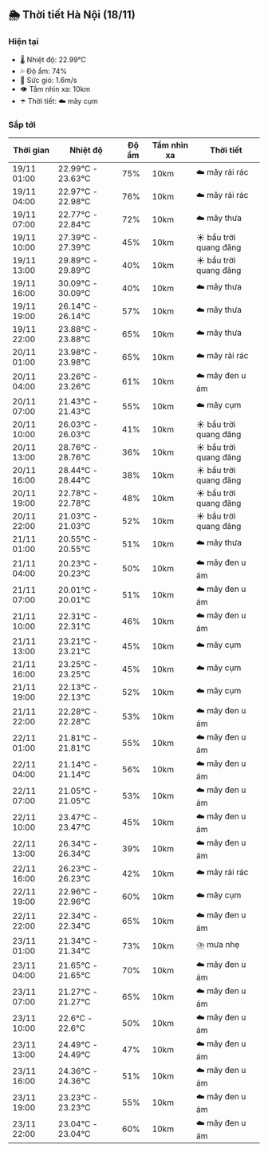 ## 🌦️ Thời tiết Hà Nội (18/11)

### Hiện tại

- 🌡️ Nhiệt độ: 22.99℃
- 💦 Độ ẩm: 74%
- 💨 Sức gió: 1.6m/s
- 👁️ Tầm nhìn xa: 10km
- ☂️ Thời tiết: ☁️ mây cụm

### Sắp tới

| Thời gian | Nhiệt độ | Độ ẩm | Tầm nhìn xa | Thời tiết |
| --- | --- | --- | --- | --- |
| 19/11 01:00 | 22.99℃ - 23.63℃ | 75% | 10km | ☁️ mây rải rác |
| 19/11 04:00 | 22.97℃ - 22.98℃ | 76% | 10km | ☁️ mây rải rác |
| 19/11 07:00 | 22.77℃ - 22.84℃ | 72% | 10km | ☁️ mây thưa |
| 19/11 10:00 | 27.39℃ - 27.39℃ | 45% | 10km | ☀️ bầu trời quang đãng |
| 19/11 13:00 | 29.89℃ - 29.89℃ | 40% | 10km | ☀️ bầu trời quang đãng |
| 19/11 16:00 | 30.09℃ - 30.09℃ | 40% | 10km | ☁️ mây thưa |
| 19/11 19:00 | 26.14℃ - 26.14℃ | 57% | 10km | ☁️ mây thưa |
| 19/11 22:00 | 23.88℃ - 23.88℃ | 65% | 10km | ☁️ mây thưa |
| 20/11 01:00 | 23.98℃ - 23.98℃ | 65% | 10km | ☁️ mây rải rác |
| 20/11 04:00 | 23.26℃ - 23.26℃ | 61% | 10km | ☁️ mây đen u ám |
| 20/11 07:00 | 21.43℃ - 21.43℃ | 55% | 10km | ☁️ mây cụm |
| 20/11 10:00 | 26.03℃ - 26.03℃ | 41% | 10km | ☀️ bầu trời quang đãng |
| 20/11 13:00 | 28.76℃ - 28.76℃ | 36% | 10km | ☀️ bầu trời quang đãng |
| 20/11 16:00 | 28.44℃ - 28.44℃ | 38% | 10km | ☀️ bầu trời quang đãng |
| 20/11 19:00 | 22.78℃ - 22.78℃ | 48% | 10km | ☀️ bầu trời quang đãng |
| 20/11 22:00 | 21.03℃ - 21.03℃ | 52% | 10km | ☀️ bầu trời quang đãng |
| 21/11 01:00 | 20.55℃ - 20.55℃ | 51% | 10km | ☁️ mây thưa |
| 21/11 04:00 | 20.23℃ - 20.23℃ | 50% | 10km | ☁️ mây đen u ám |
| 21/11 07:00 | 20.01℃ - 20.01℃ | 51% | 10km | ☁️ mây đen u ám |
| 21/11 10:00 | 22.31℃ - 22.31℃ | 46% | 10km | ☁️ mây đen u ám |
| 21/11 13:00 | 23.21℃ - 23.21℃ | 45% | 10km | ☁️ mây cụm |
| 21/11 16:00 | 23.25℃ - 23.25℃ | 45% | 10km | ☁️ mây cụm |
| 21/11 19:00 | 22.13℃ - 22.13℃ | 52% | 10km | ☁️ mây cụm |
| 21/11 22:00 | 22.28℃ - 22.28℃ | 53% | 10km | ☁️ mây đen u ám |
| 22/11 01:00 | 21.81℃ - 21.81℃ | 55% | 10km | ☁️ mây đen u ám |
| 22/11 04:00 | 21.14℃ - 21.14℃ | 56% | 10km | ☁️ mây đen u ám |
| 22/11 07:00 | 21.05℃ - 21.05℃ | 53% | 10km | ☁️ mây đen u ám |
| 22/11 10:00 | 23.47℃ - 23.47℃ | 45% | 10km | ☁️ mây đen u ám |
| 22/11 13:00 | 26.34℃ - 26.34℃ | 39% | 10km | ☁️ mây đen u ám |
| 22/11 16:00 | 26.23℃ - 26.23℃ | 42% | 10km | ☁️ mây rải rác |
| 22/11 19:00 | 22.96℃ - 22.96℃ | 60% | 10km | ☁️ mây cụm |
| 22/11 22:00 | 22.34℃ - 22.34℃ | 65% | 10km | ☁️ mây đen u ám |
| 23/11 01:00 | 21.34℃ - 21.34℃ | 73% | 10km | ⛈️ mưa nhẹ |
| 23/11 04:00 | 21.65℃ - 21.65℃ | 70% | 10km | ☁️ mây đen u ám |
| 23/11 07:00 | 21.27℃ - 21.27℃ | 65% | 10km | ☁️ mây đen u ám |
| 23/11 10:00 | 22.6℃ - 22.6℃ | 50% | 10km | ☁️ mây đen u ám |
| 23/11 13:00 | 24.49℃ - 24.49℃ | 47% | 10km | ☁️ mây đen u ám |
| 23/11 16:00 | 24.36℃ - 24.36℃ | 51% | 10km | ☁️ mây đen u ám |
| 23/11 19:00 | 23.23℃ - 23.23℃ | 55% | 10km | ☁️ mây đen u ám |
| 23/11 22:00 | 23.04℃ - 23.04℃ | 60% | 10km | ☁️ mây đen u ám |
